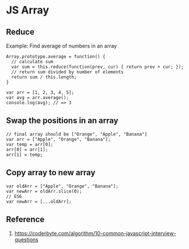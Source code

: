 # JS Array

## Reduce
Example: Find average of numbers in an array
```
Array.prototype.average = function() {
  // calculate sum
  var sum = this.reduce(function(prev, cur) { return prev + cur; });
  // return sum divided by number of elements
  return sum / this.length;
}

var arr = [1, 2, 3, 4, 5];
var avg = arr.average();
console.log(avg); // => 3
```
## Swap the positions in an array
```
// final array should be ["Orange", "Apple", "Banana"]
var arr = ["Apple", "Orange", "Banana"];
var temp = arr[0];
arr[0] = arr[1];
arr[1] = temp;
```

## Copy array to new array
```
var oldArr = ["Apple", "Orange", "Banana"];
var newArr = oldArr.slice(0);
// ES6
var newArr = [...oldArr];
```

## Reference
1. https://coderbyte.com/algorithm/10-common-javascript-interview-questions
